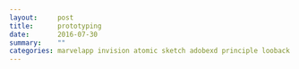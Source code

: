 ```yaml
---
layout:     post
title:      prototyping
date:       2016-07-30
summary:    ""
categories: marvelapp invision atomic sketch adobexd principle looback framerjs zeplin 
---
```

